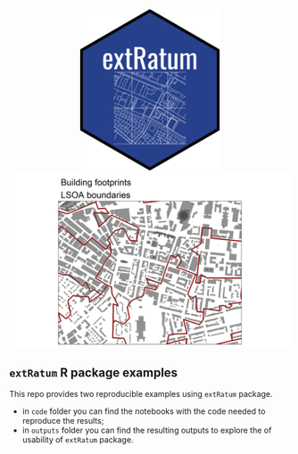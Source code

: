 <p align="center">
  <img width="250" src="sticker.png">
  <img width="750" src="img_Liverpool.png">
</p>

## `extRatum` R package examples
This repo provides two reproducible examples using `extRatum` package.

- in `code` folder you can find the notebooks with the code needed to reproduce the results;
- in `outputs` folder you can find the resulting outputs to explore the of usability of `extRatum` package.